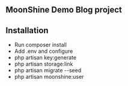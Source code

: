 ## MoonShine Demo Blog project

## Installation

- Run composer install
- Add .env and configure
- php artisan key:generate
- php artisan storage:link
- php artisan migrate --seed
- php artisan moonshine:user
